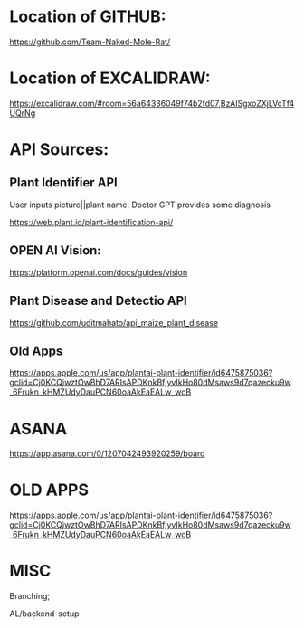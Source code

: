 # Location of GITHUB:

https://github.com/Team-Naked-Mole-Rat/


# Location of EXCALIDRAW:

https://excalidraw.com/#room=56a64336049f74b2fd07,BzAlSgxoZXjLVcTf4UQrNg


# API Sources:

## Plant Identifier API

User inputs picture||plant name.  Doctor GPT provides some diagnosis

https://web.plant.id/plant-identification-api/

## OPEN AI Vision:

https://platform.openai.com/docs/guides/vision

## Plant Disease and Detectio API

https://github.com/uditmahato/api_maize_plant_disease


## Old Apps
https://apps.apple.com/us/app/plantai-plant-identifier/id6475875036?gclid=Cj0KCQjwztOwBhD7ARIsAPDKnkBfjyvIkHo80dMsaws9d7qazecku9w_6Frukn_kHMZUdyDauPCN60oaAkEaEALw_wcB


# ASANA

https://app.asana.com/0/1207042493920259/board

# OLD APPS 

https://apps.apple.com/us/app/plantai-plant-identifier/id6475875036?gclid=Cj0KCQjwztOwBhD7ARIsAPDKnkBfjyvIkHo80dMsaws9d7qazecku9w_6Frukn_kHMZUdyDauPCN60oaAkEaEALw_wcB


# MISC

Branching;

AL/backend-setup


